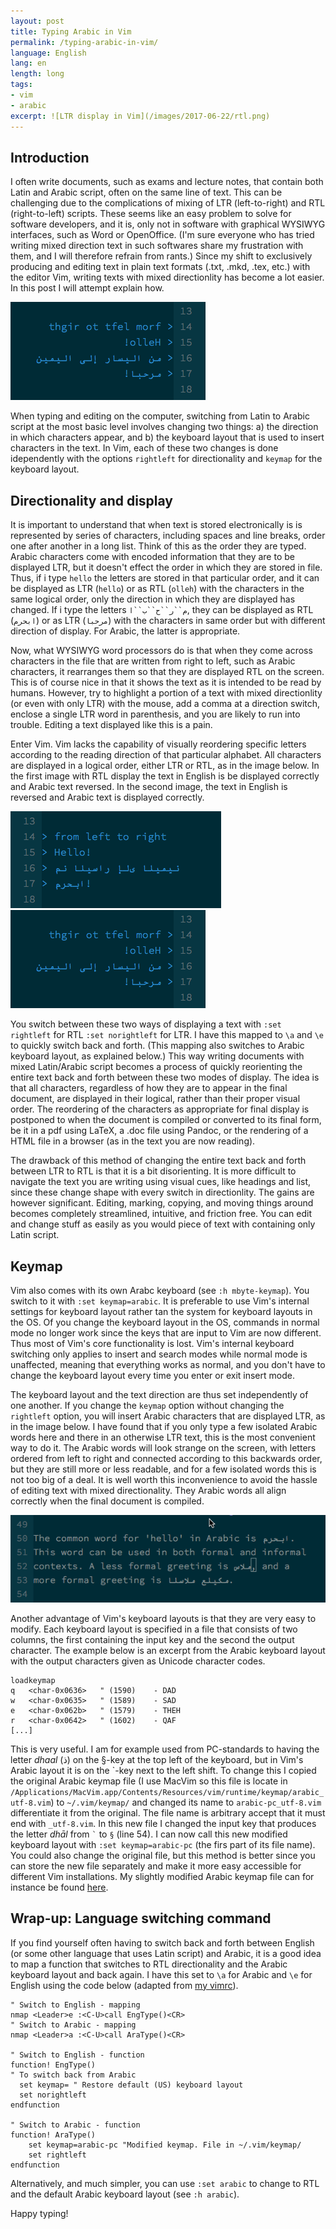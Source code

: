 ```yaml
---
layout: post
title: Typing Arabic in Vim 
permalink: /typing-arabic-in-vim/
language: English
lang: en
length: long
tags:
- vim
- arabic
excerpt: ![LTR display in Vim](/images/2017-06-22/rtl.png)
---
```


## Introduction

I often write documents, such as exams and lecture notes, that contain both Latin and Arabic script, often on the same line of text. This can be challenging due to the complications of mixing of LTR (left-to-right) and RTL (right-to-left) scripts. These seems like an easy problem to solve for software developers, and it is, only not in software with graphical WYSIWYG interfaces, such as Word or OpenOffice. (I'm sure everyone who has tried writing mixed direction text in such softwares share my frustration with them, and I will therefore refrain from rants.) Since my shift to exclusively producing and editing text in plain text formats (.txt, .mkd, .tex, etc.) with the editor Vim, writing texts with mixed directionlity has become a lot easier. In this post I will attempt explain how. 

![LTR display in Vim](/images/2017-06-22/rtl.png)

When typing and editing on the computer, switching from Latin to Arabic script at the most basic level involves changing two things: a)&nbsp;the direction in which characters appear, and b)&nbsp;the keyboard layout that is used to insert characters in the text. In Vim, each of these two changes is done idependently with the options `rightleft` for directionality and `keymap` for the keyboard layout.

## Directionality and display

It is important to understand that when text is stored electronically is is represented by series of characters, including spaces and line breaks, order one after another in a long list. Think of this as the order they are typed. Arabic characters come with encoded information that they are to be displayed LTR, but it doesn't effect the order in which they are stored in file. Thus, if i type `hello` the letters are stored in that particular order, and it can be displayed as LTR (`hello`) or as RTL (`olleh`) with the characters in the same logical order, only the direction in which they are displayed has changed. If i type the letters `م``ر``ح``ب``ا`, they can be displayed as RTL (`ابحرم`) or as LTR (`مرحبا`) with the characters in same order but with different direction of display. For Arabic, the latter is appropriate.

Now, what WYSIWYG word processors do is that when they come across characters in the file that are written from right to left, such as Arabic characters, it rearranges them so that they are displayed RTL on the screen. This is of course nice in that it shows the text as it is intended to be read by humans. However, try to highlight a portion of a text with mixed directionlity (or even with only LTR) with the mouse, add a comma at a direction switch, enclose a single LTR word in parenthesis, and you are likely to run into trouble. Editing a text displayed like this is a pain.

Enter Vim. Vim lacks the capability of visually reordering specific letters according to the reading direction of that particular alphabet. All characters are displayed in a logical order, either LTR or RTL, as in the image below. In the first image with RTL display the text in English is be displayed correctly and Arabic text reversed. In the second image, the text in English is reversed and Arabic text is displayed correctly.

![RTL display](/images/2017-06-22/ltr.png)&nbsp;![LTR display](/images/2017-06-22/rtl.png)

You switch between these two ways of displaying a text with `:set rightleft` for RTL `:set norightleft` for LTR. I have this mapped to `\a` and `\e` to quickly switch back and forth. (This mapping also switches to Arabic keyboard layout, as explained below.) This way writing documents with mixed Latin/Arabic script becomes a process of quickly reorienting the entire text back and forth between these two modes of display. The idea is that all characters, regardless of how they are to appear in the final document, are displayed in their logical, rather than their proper visual order. The reordering of the characters as appropriate for final display is postponed to when the document is compiled or converted to its final form, be it in a pdf using LaTeX, a .doc file using Pandoc, or the rendering of a HTML file in a browser (as in the text you are now reading).

The drawback of this method of changing the entire text back and forth between LTR to RTL is that it is a bit disorienting. It is more difficult to navigate the text you are writing using visual cues, like headings and list, since these change shape with every switch in directionlity. The gains are however significant. Editing, marking, copying, and moving things around becomes completely streamlined, intuitive, and friction free. You can edit and change stuff as easily as you would piece of text with containing only Latin script.

## Keymap

Vim also comes with its own Arabc keyboard (see `:h mbyte-keymap`). You switch to it with `:set keymap=arabic`. It is preferable to use Vim's internal settings for keyboard layout rather tan the system for keyboard layouts in the OS. Of you change the keyboard layout in the OS, commands in normal mode no longer work since the keys that are input to Vim are now different. Thus most of Vim's core functionality is lost. Vim's internal keyboard switching only applies to insert and search modes while normal mode is unaffected, meaning that everything works as normal, and you don't have to change the keyboard layout every time you enter or exit insert mode.

The keyboard layout and the text direction are thus set independently of one another. If you change the `keymap` option  without changing the `rightleft` option, you will insert Arabic characters that are displayed LTR, as in the image below. I have found that if you only type a few isolated Arabic words here and there in an otherwise LTR text, this is the most convenient way to do it. The Arabic words will look strange on the screen, with letters ordered from left to right and connected according to this backwards order, but they are still more or less readable, and for a few isolated words this is not too big of a deal. It is well worth this inconvenience to avoid the hassle of editing text with mixed directionality. They Arabic words all align correctly when the final document is compiled.

![Arabic words in a LTR text.](/images/2017-06-22/arabic-in-ltr.png)

[//]: # ( The common word for 'hello' in Arabic is مرحبا. )
[//]: # ( This word can be used in both formal and informal )
[//]: # ( contexts. A less formal greeting is سلام, and a )
[//]: # ( more formal greeting is السلام عليكم. )

Another advantage of Vim's keyboard layouts is that they are very easy to modify. Each keyboard layout is specified in a file that consists of two columns, the first containing the input key and the second the output character. The example below is an excerpt from the Arabic keyboard layout with the output characters given as Unicode character codes.

``` vim
loadkeymap
q	<char-0x0636>	" (1590)	- DAD
w	<char-0x0635>	" (1589)	- SAD
e	<char-0x062b>	" (1579)	- THEH
r	<char-0x0642>	" (1602)	- QAF
[...]
```

This is very useful. I am for example used from PC-standards to having the letter *dhaal*&nbsp;(ذ) on the §-key at the top left of the keyboard, but in Vim's Arabic layout it is on the \`-key next to the left shift. To change this I copied the original Arabic keymap file (I&nbsp;use MacVim so this file is locate in `/Applications/MacVim.app/Contents/Resources/vim/runtime/keymap/arabic_utf-8.vim`) to `~/.vim/keymap/` and changed its name to `arabic-pc_utf-8.vim` differentiate it from the original. The file name is arbitrary accept that it must end with `_utf-8.vim`. In this new file I changed the input key that produces the letter *dhāl* from `` ` `` to `§` (line&nbsp;54). I can now call this new modified keyboard layout with `:set keymap=arabic-pc` (the firs part of its file name). You could also change the original file, but this method is better since you can store the new file separately and make it more easy accessible for different Vim installations. My slightly modified Arabic keymap file can for instance be found [here](https://github.com/andreasmhallberg/dotfiles).


## Wrap-up: Language switching command

If you find yourself often having to switch back and forth between English (or some other language that uses Latin script) and Arabic, it is a good idea to map a function that switches to RTL directionality and the Arabic keyboard layout and back again. I have this set to `\a` for Arabic and `\e` for English using the code below (adapted from [my vimrc](https://github.com/andreasmhallberg/dotfiles/blob/master/.vimrc)).

``` vim
" Switch to English - mapping
nmap <Leader>e :<C-U>call EngType()<CR>
" Switch to Arabic - mapping
nmap <Leader>a :<C-U>call AraType()<CR>

" Switch to English - function
function! EngType()
" To switch back from Arabic
  set keymap= " Restore default (US) keyboard layout
  set norightleft
endfunction

" Switch to Arabic - function
function! AraType()
    set keymap=arabic-pc "Modified keymap. File in ~/.vim/keymap/
    set rightleft
endfunction
```

Alternatively, and much simpler, you can use `:set arabic` to change to RTL and the default Arabic keyboard layout (see `:h arabic`).

Happy typing!

